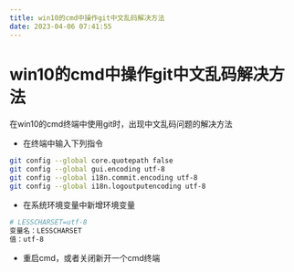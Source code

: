 ```yaml
---
title: win10的cmd中操作git中文乱码解决方法
date: 2023-04-06 07:41:55
---
```

# win10的cmd中操作git中文乱码解决方法


在win10的cmd终端中使用git时，出现中文乱码问题的解决方法

- 在终端中输入下列指令

```bash
git config --global core.quotepath false 
git config --global gui.encoding utf-8
git config --global i18n.commit.encoding utf-8 
git config --global i18n.logoutputencoding utf-8 
```

- 在系统环境变量中新增环境变量

```bash
# LESSCHARSET=utf-8
变量名：LESSCHARSET
值：utf-8
```

- 重启cmd，或者关闭新开一个cmd终端